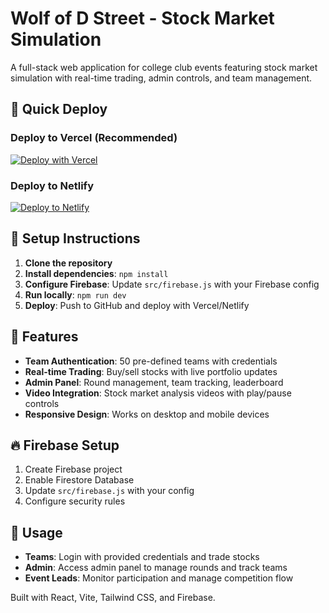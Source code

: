 # Wolf of D Street - Stock Market Simulation

A full-stack web application for college club events featuring stock market simulation with real-time trading, admin controls, and team management.

## 🚀 Quick Deploy

### Deploy to Vercel (Recommended)
[![Deploy with Vercel](https://vercel.com/button)](https://vercel.com/new/clone?repository-url=https://github.com/yourusername/wolf-of-d-street)

### Deploy to Netlify
[![Deploy to Netlify](https://www.netlify.com/img/deploy/button.svg)](https://app.netlify.com/start/deploy?repository=https://github.com/yourusername/wolf-of-d-street)

## 🔧 Setup Instructions

1. **Clone the repository**
2. **Install dependencies**: `npm install`
3. **Configure Firebase**: Update `src/firebase.js` with your Firebase config
4. **Run locally**: `npm run dev`
5. **Deploy**: Push to GitHub and deploy with Vercel/Netlify

## 📱 Features

- **Team Authentication**: 50 pre-defined teams with credentials
- **Real-time Trading**: Buy/sell stocks with live portfolio updates
- **Admin Panel**: Round management, team tracking, leaderboard
- **Video Integration**: Stock market analysis videos with play/pause controls
- **Responsive Design**: Works on desktop and mobile devices

## 🔥 Firebase Setup

1. Create Firebase project
2. Enable Firestore Database
3. Update `src/firebase.js` with your config
4. Configure security rules

## 🎯 Usage

- **Teams**: Login with provided credentials and trade stocks
- **Admin**: Access admin panel to manage rounds and track teams
- **Event Leads**: Monitor participation and manage competition flow

Built with React, Vite, Tailwind CSS, and Firebase.